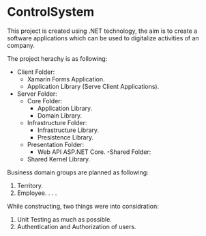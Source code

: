 # ControlSystem
This project is created using .NET technology, the aim is to create a software applications which can be used to digitalize activities of an company.

The project herachy is as following:
- Client Folder:
    - Xamarin Forms Application.
    - Application Library (Serve Client Applications).
- Server Folder:
    - Core Folder:
        - Application Library.
        - Domain Library.
    - Infrastructure Folder:
        - Infrastructure Library.
        - Presistence Library.
    - Presentation Folder:
        - Web API ASP.NET Core.
-Shared Folder:
    - Shared Kernel Library.

Business domain groups are planned as following:
1. Territory.
2. Employee.
.
.
.

While constructing, two things were into considration:
1. Unit Testing as much as possible.
2. Authentication and Authorization of users.

